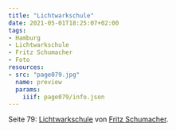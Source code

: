 ```yaml
---
title: "Lichtwarkschule"
date: 2021-05-01T18:25:07+02:00
tags:
- Hamburg
- Lichtwarkschule
- Fritz Schumacher
- Foto
resources:
- src: "page079.jpg"
  name: preview
  params:
    iiif: page079/info.json
---
```


Seite 79: [Lichtwarkschule](/tags/Lichtwarkschule) von [Fritz Schumacher](/tags/Fritz-Schumacher).

